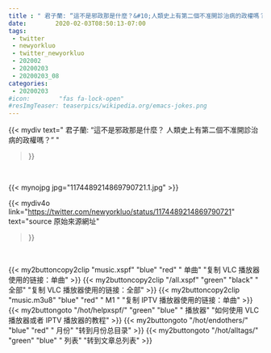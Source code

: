 ```yaml
---
title : " 君子蘭: “這不是邪政那是什麼？&#10;人類史上有第二個不准開診治病的政權嗎？”  "
date:        2020-02-03T08:50:13-07:00
tags:
 - twitter
 - newyorkluo
 - twitter_newyorkluo
 - 202002
 - 20200203
 - 20200203_08
categories:
 - 20200203
#icon:        "fas fa-lock-open"
#resImgTeaser: teaserpics/wikipedia.org/emacs-jokes.png
---
```


{{< mydiv text=" 君子蘭: “這不是邪政那是什麼？&#10;人類史上有第二個不准開診治病的政權嗎？”  "
>}}
<br>


 {{< mynojpg jpg="1174489214869790721.1.jpg" >}}<br> 



{{< mydiv4o link="https://twitter.com/newyorkluo/status/1174489214869790721"
text="source 原始來源網址"
>}}


<br>



{{< my2buttoncopy2clip "music.xspf"        "blue"   "red"    " 单曲"  "复制 VLC 播放器使用的链接：单曲" >}} {{< my2buttoncopy2clip "/all.xspf"         "green"  "black"  " 全部"  "复制 VLC 播放器使用的链接：全部" >}} {{< my2buttoncopy2clip "music.m3u8"        "blue"   "red"    " M1 "    "复制 IPTV 播放器使用的链接：单曲" >}} {{< my2buttongoto      "/hot/helpxspf/"    "green"  "blue"   " 播放器" "如何使用 VLC 播放器或者 IPTV 播放器的教程" >}} {{< my2buttongoto      "/hot/endothers/"   "blue"   "red"    " 月份"   "转到月份总目录" >}} {{< my2buttongoto      "/hot/alltags/"     "green"  "blue"   " 列表"   "转到文章总列表" >}} 
